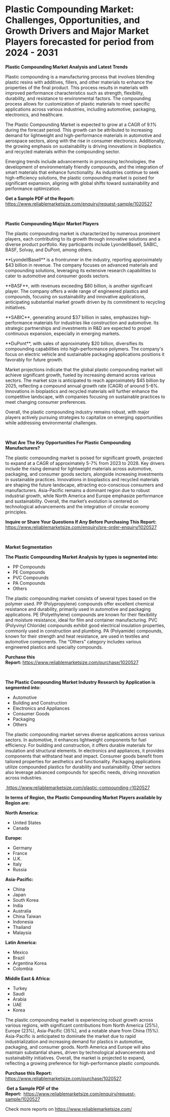 <p><h1>Plastic Compounding Market: Challenges, Opportunities, and Growth Drivers and Major Market Players forecasted for period from 2024 - 2031</h1></p><p><strong>Plastic Compounding Market Analysis and Latest Trends</strong></p>
<p><p>Plastic compounding is a manufacturing process that involves blending plastic resins with additives, fillers, and other materials to enhance the properties of the final product. This process results in materials with improved performance characteristics such as strength, flexibility, durability, and resistance to environmental factors. The compounding process allows for customization of plastic materials to meet specific applications across various industries, including automotive, packaging, electronics, and healthcare.</p><p>The Plastic Compounding Market is expected to grow at a CAGR of 9.1% during the forecast period. This growth can be attributed to increasing demand for lightweight and high-performance materials in automotive and aerospace sectors, along with the rise in consumer electronics. Additionally, the growing emphasis on sustainability is driving innovations in bioplastics and recycled materials within the compounding sector. </p><p>Emerging trends include advancements in processing technologies, the development of environmentally friendly compounds, and the integration of smart materials that enhance functionality. As industries continue to seek high-efficiency solutions, the plastic compounding market is poised for significant expansion, aligning with global shifts toward sustainability and performance optimization.</p></p>
<p><strong>Get a Sample PDF of the Report:&nbsp;</strong> <a href="https://www.reliablemarketsize.com/enquiry/request-sample/1020527?utm_campaign=1103&utm_medium=2&utm_source=Github&utm_content=ia&utm_term=09112024&utm_id=plastic-compounding">https://www.reliablemarketsize.com/enquiry/request-sample/1020527</a></p>
<p>&nbsp;</p>
<p><strong>Plastic Compounding Major Market Players</strong></p>
<p><p>The plastic compounding market is characterized by numerous prominent players, each contributing to its growth through innovative solutions and a diverse product portfolio. Key participants include LyondellBasell, SABIC, BASF, Solvay, and DuPont, among others.</p><p>**LyondellBasell** is a frontrunner in the industry, reporting approximately $43 billion in revenue. The company focuses on advanced materials and compounding solutions, leveraging its extensive research capabilities to cater to automotive and consumer goods sectors.</p><p>**BASF**, with revenues exceeding $80 billion, is another significant player. The company offers a wide range of engineered plastics and compounds, focusing on sustainability and innovative applications, anticipating substantial market growth driven by its commitment to recycling initiatives.</p><p>**SABIC**, generating around $37 billion in sales, emphasizes high-performance materials for industries like construction and automotive. Its strategic partnerships and investments in R&D are expected to propel continuous expansion, especially in emerging markets.</p><p>**DuPont**, with sales of approximately $20 billion, diversifies its compounding capabilities into high-performance polymers. The company's focus on electric vehicle and sustainable packaging applications positions it favorably for future growth.</p><p>Market projections indicate that the global plastic compounding market will achieve significant growth, fueled by increasing demand across various sectors. The market size is anticipated to reach approximately $45 billion by 2025, reflecting a compound annual growth rate (CAGR) of around 5-6%. Innovations in bioplastics and recycled materials will further enhance the competitive landscape, with companies focusing on sustainable practices to meet changing consumer preferences. </p><p>Overall, the plastic compounding industry remains robust, with major players actively pursuing strategies to capitalize on emerging opportunities while addressing environmental challenges.</p></p>
<p>&nbsp;</p>
<p><strong>What Are The Key Opportunities For Plastic Compounding Manufacturers?</strong></p>
<p><p>The plastic compounding market is poised for significant growth, projected to expand at a CAGR of approximately 5-7% from 2023 to 2028. Key drivers include the rising demand for lightweight materials across automotive, packaging, and consumer goods sectors, alongside increasing investments in sustainable practices. Innovations in bioplastics and recycled materials are shaping the future landscape, attracting eco-conscious consumers and manufacturers. Asia-Pacific remains a dominant region due to robust industrial growth, while North America and Europe emphasize performance and sustainability. Overall, the market’s evolution is centered on technological advancements and the integration of circular economy principles.</p></p>
<p><strong>Inquire or Share Your Questions If Any Before Purchasing This Report:</strong> <a href="https://www.reliablemarketsize.com/enquiry/pre-order-enquiry/1020527?utm_campaign=1103&utm_medium=2&utm_source=Github&utm_content=ia&utm_term=09112024&utm_id=plastic-compounding">https://www.reliablemarketsize.com/enquiry/pre-order-enquiry/1020527</a></p>
<p>&nbsp;</p>
<p><strong>Market Segmentation</strong></p>
<p><strong>The Plastic Compounding Market Analysis by types is segmented into:</strong></p>
<p><ul><li>PP Compounds</li><li>PE Compounds</li><li>PVC Compounds</li><li>PA Compounds</li><li>Others</li></ul></p>
<p><p>The plastic compounding market consists of several types based on the polymer used. PP (Polypropylene) compounds offer excellent chemical resistance and durability, primarily used in automotive and packaging applications. PE (Polyethylene) compounds are known for their flexibility and moisture resistance, ideal for film and container manufacturing. PVC (Polyvinyl Chloride) compounds exhibit good electrical insulation properties, commonly used in construction and plumbing. PA (Polyamide) compounds, known for their strength and heat resistance, are used in textiles and automotive components. The “Others” category includes various engineered plastics and specialty compounds.</p></p>
<p><strong>Purchase this Report:&nbsp;</strong><a href="https://www.reliablemarketsize.com/purchase/1020527?utm_campaign=1103&utm_medium=2&utm_source=Github&utm_content=ia&utm_term=09112024&utm_id=plastic-compounding">https://www.reliablemarketsize.com/purchase/1020527</a></p>
<p>&nbsp;</p>
<p><strong>The Plastic Compounding Market Industry Research by Application is segmented into:</strong></p>
<p><ul><li>Automotive</li><li>Building and Construction</li><li>Electronics and Appliances</li><li>Consumer Goods</li><li>Packaging</li><li>Others</li></ul></p>
<p><p>The plastic compounding market serves diverse applications across various sectors. In automotive, it enhances lightweight components for fuel efficiency. For building and construction, it offers durable materials for insulation and structural elements. In electronics and appliances, it provides components that withstand heat and impact. Consumer goods benefit from tailored properties for aesthetics and functionality. Packaging applications utilize compounded plastics for durability and sustainability. Other sectors also leverage advanced compounds for specific needs, driving innovation across industries.</p></p>
<p><a href="https://www.reliablemarketsize.com/plastic-compounding-r1020527?utm_campaign=1103&utm_medium=2&utm_source=Github&utm_content=ia&utm_term=09112024&utm_id=plastic-compounding">&nbsp;https://www.reliablemarketsize.com/plastic-compounding-r1020527</a></p>
<p><strong>In terms of Region, the Plastic Compounding Market Players available by Region are:</strong></p>
<p>
    <p> <strong> North America: </strong>
        <ul>
            <li>United States</li>
            <li>Canada</li>
        </ul>
        </p> 
    <p> <strong> Europe: </strong>
        <ul>
            <li>Germany</li>
            <li>France</li>
            <li>U.K.</li>
            <li>Italy</li>
            <li>Russia</li>
        </ul>
        </p> 
    <p> <strong> Asia-Pacific: </strong>
        <ul>
            <li>China</li>
            <li>Japan</li>
            <li>South Korea</li>
            <li>India</li>
            <li>Australia</li>
            <li>China Taiwan</li>
            <li>Indonesia</li>
            <li>Thailand</li>
            <li>Malaysia</li>
        </ul>
        </p> 
    <p> <strong> Latin America: </strong>
        <ul>
            <li>Mexico</li>
            <li>Brazil</li>
            <li>Argentina Korea</li>
            <li>Colombia</li>
        </ul>
        </p> 
    <p> <strong> Middle East & Africa: </strong>
        <ul>
            <li>Turkey</li>
            <li>Saudi</li>
            <li>Arabia</li>
            <li>UAE</li>
            <li>Korea</li>
        </ul>
    </p>
    </p>
<p><p>The plastic compounding market is experiencing robust growth across various regions, with significant contributions from North America (25%), Europe (23%), Asia-Pacific (35%), and a notable share from China (15%). Asia-Pacific is anticipated to dominate the market due to rapid industrialization and increasing demand for plastics in automotive, packaging, and consumer goods. North America and Europe will also maintain substantial shares, driven by technological advancements and sustainability initiatives. Overall, the market is projected to expand, reflecting a growing preference for high-performance plastic compounds.</p></p>
<p><strong>Purchase this Report: </strong><a href="https://www.reliablemarketsize.com/purchase/1020527?utm_campaign=1103&utm_medium=2&utm_source=Github&utm_content=ia&utm_term=09112024&utm_id=plastic-compounding">https://www.reliablemarketsize.com/purchase/1020527</a></p>
<p>&nbsp;<strong>Get a Sample PDF of the Report:&nbsp;&nbsp;</strong><a href="https://www.reliablemarketsize.com/enquiry/request-sample/1020527?utm_campaign=1103&utm_medium=2&utm_source=Github&utm_content=ia&utm_term=09112024&utm_id=plastic-compounding">https://www.reliablemarketsize.com/enquiry/request-sample/1020527</a></p>
<p><strong></strong></p>
<p>Check more reports on <a href="https://www.reliablemarketsize.com/?utm_campaign=1103&utm_medium=2&utm_source=Github&utm_content=ia&utm_term=09112024&utm_id=plastic-compounding">https://www.reliablemarketsize.com/</a></p>